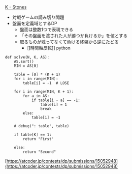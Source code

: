 
[K - Stones](https://atcoder.jp/contests/dp/tasks/dp_k)
- 対戦ゲームの読み切り問題
- 盤面を定義域とするDP
    - 盤面は整数1つで表現できる
    - 「その盤面を渡された人が勝つか負けるか」を値とする
    - 取るものが残ってなくて負ける終盤から逆にたどる
        - [[時間軸反転]]
python

```
def solve(N, K, AS):
    AS.sort()
    MIN = AS[0]
 
    table = [0] * (K + 1)
    for i in range(MIN):
        table[i] = -1  # LOSE
 
    for i in range(MIN, K + 1):
        for a in AS:
            if table[i - a] == -1:
                table[i] = 1
                break
        else:
            table[i] = -1
 
    # debug(": table", table)
 
    if table[K] == 1:
        return "First"
 
    else:
        return "Second"
```

[https://atcoder.jp/contests/dp/submissions/15052948](https://atcoder.jp/contests/dp/submissions/15052948)
